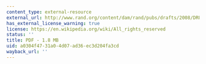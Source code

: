 ```yaml
---
content_type: external-resource
external_url: http://www.rand.org/content/dam/rand/pubs/drafts/2008/DRU1588.pdf
has_external_license_warning: true
license: https://en.wikipedia.org/wiki/All_rights_reserved
status: ''
title: PDF - 1.8 MB
uid: a0304f47-31a0-4d07-ad36-ec3d204fa3cd
wayback_url: ''
---
```

